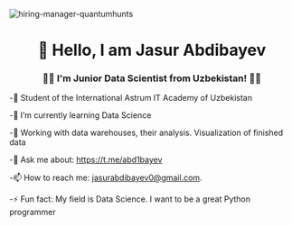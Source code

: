 ![hiring-manager-quantumhunts](https://user-images.githubusercontent.com/99121169/184106815-d78d7951-f08f-4274-8490-8154c7f85fe9.gif)

<h1 align="center">👋 Hello, I am Jasur Abdibayev</h1>

<h3 align="center">👨‍💻 I'm Junior Data Scientist from Uzbekistan! 👨‍💻</h3>

-🏢 Student of the International Astrum IT Academy of Uzbekistan

-🌱 I’m currently learning Data Science

-🎯 Working with data warehouses, their analysis. Visualization of finished data

-💬 Ask me about: https://t.me/abd1bayev

-📫 How to reach me: jasurabdibayev0@gmail.com.

-⚡ Fun fact: My field is Data Science. I want to be a great Python programmer
